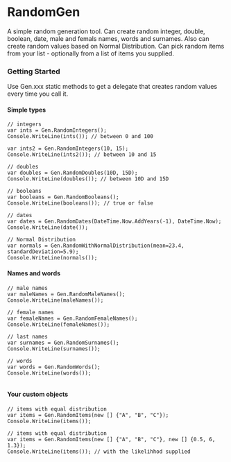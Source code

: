 RandomGen
=========

A simple random generation tool. Can create random integer, double, boolean, date, male and femals names, words and surnames. Also can create random values based on Normal Distribution. Can pick random items from your list - optionally from a list of items you supplied.

### Getting Started

Use Gen.xxx static methods to get a delegate that creates random values every time you call it.

#### Simple types

``` CSharp
// integers
var ints = Gen.RandomIntegers();
Console.WriteLine(ints()); // between 0 and 100

var ints2 = Gen.RandomIntegers(10, 15);
Console.WriteLine(ints2()); // between 10 and 15

// doubles
var doubles = Gen.RandomDoubles(10D, 15D);
Console.WriteLine(doubles()); // between 10D and 15D

// booleans
var booleans = Gen.RandomBooleans();
Console.WriteLine(booleans()); // true or false

// dates
var dates = Gen.RandomDates(DateTime.Now.AddYears(-1), DateTime.Now);
Console.WriteLine(date());

// Normal Distribution
var normals = Gen.RandomWithNormalDistribution(mean=23.4, standardDeviation=5.9);
Console.WriteLine(normals());

```

#### Names and words

``` CSharp
// male names
var maleNames = Gen.RandomMaleNames();
Console.WriteLine(maleNames());

// female names
var femaleNames = Gen.RandomFemaleNames();
Console.WriteLine(femaleNames());

// last names
var surnames = Gen.RandomSurnames();
Console.WriteLine(surnames());

// words
var words = Gen.RandomWords();
Console.WriteLine(words());


```

#### Your custom objects


``` CSharp
// items with equal distribution
var items = Gen.RandomItems(new [] {"A", "B", "C"});
Console.WriteLine(items()); 

// items with equal distribution
var items = Gen.RandomItems(new [] {"A", "B", "C"}, new [] {0.5, 6, 1.3});
Console.WriteLine(items()); // with the likelihhod supplied


```



